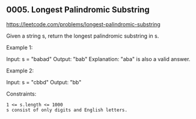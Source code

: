 ## 0005. Longest Palindromic Substring

https://leetcode.com/problems/longest-palindromic-substring

Given a string s, return the longest palindromic substring in s.


Example 1:

Input: s = "babad"
Output: "bab"
Explanation: "aba" is also a valid answer.


Example 2:

Input: s = "cbbd"
Output: "bb"



Constraints:


	1 <= s.length <= 1000
	s consist of only digits and English letters.

